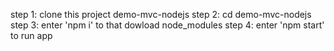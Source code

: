 step 1: clone this project demo-mvc-nodejs
step 2: cd demo-mvc-nodejs
step 3: enter 'npm i' to that dowload node_modules
step 4: enter 'npm start' to run app
